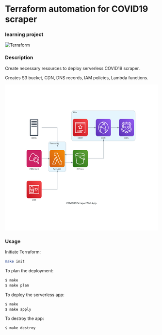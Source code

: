 # Terraform automation for COVID19 scraper
### learning project

![Terraform](https://github.com/mkutlak/aws-covid-data/workflows/Terraform/badge.svg)

### Description
Create necessary resources to deploy serverless COVID19 scraper.

Creates S3 bucket, CDN, DNS records, IAM policies, Lambda functions.

<p align="center">
<img src="https://github.com/mkutlak/aws-covid-data/blob/diagrams/diagrams/covid19_scraper_web_app.png" height="480">
</p>

### Usage
Initiate Terraform:
```bash
make init
```

To plan the deployment:
```bash
$ make
$ make plan
```

To deploy the serverless app:
```bash
$ make
$ make apply
```

To destroy the app:
```bash
$ make destroy
```
